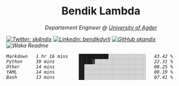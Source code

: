 <h1 align="center"> Bendik Lambda </h1>
<p align="center"><em>Departement Engineer @ <a href="http://www.uia.no">University of Agder</a></p>



[![Twitter: sk4ndix](https://img.shields.io/twitter/follow/sk4ndix?style=social)](https://twitter.com/sk4ndix)
[![Linkedin: bendikdyrli](https://img.shields.io/badge/-bendikdyrli-blue?style=flat-square&logo=Linkedin&logoColor=white&link=https://www.linkedin.com/in/bendikdyrli/)](https://www.linkedin.com/in/bendikdyrli/)
[![GitHub skandix](https://img.shields.io/github/followers/skandix?label=follow&style=social)](https://github.com/skandix)
![Waka Readme](https://github.com/skandix/skandix/workflows/Waka%20Readme/badge.svg)


<!--START_SECTION:waka-->
```text
Markdown   1 hr 16 mins    ███████████░░░░░░░░░░░░░░   43.42 % 
Python     39 mins         █████▓░░░░░░░░░░░░░░░░░░░   22.31 % 
Other      14 mins         ██░░░░░░░░░░░░░░░░░░░░░░░   08.25 % 
YAML       14 mins         ██░░░░░░░░░░░░░░░░░░░░░░░   08.19 % 
Bash       13 mins         ██░░░░░░░░░░░░░░░░░░░░░░░   07.41 % 
```
<!--END_SECTION:waka-->
